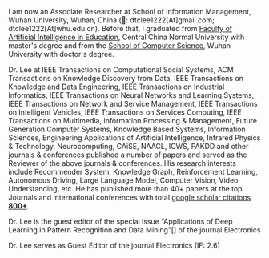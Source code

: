 I am now an Associate Researcher at School of Information Management, Wuhan University, Wuhan, China (📨: dtclee1222[At]gmail.com; dtclee1222[At]whu.edu.cn). Before that, I graduated from [Faculty of Artificial Intelligence in Education](https://foaie.ccnu.edu.cn/), Central China Normal University with master's degree and from the [School of Computer Science](https://cs.whu.edu.cn/), Wuhan University with doctor's degree. 

Dr. Lee at IEEE Transactions on Computational Social Systems, ACM Transactions on Knowledge Discovery from Data, IEEE Transactions on Knowledge and Data Engineering, IEEE Transactions on Industrial Informatics, IEEE Transactions on Neural Networks and Learning Systems, IEEE Transactions on Network and Service Management, IEEE Transactions on Intelligent Vehicles,  IEEE Transactions on Services Computing, IEEE Transactions on Multimedia, Information Processing & Management,  Future Generation Computer Systems, Knowledge Based Systems, Information Sciences,  Engineering Applications of Artificial Intelligence, Infrared Physics & Technology, Neurocomputing, CAiSE, NAACL, ICWS,  PAKDD and other journals & conferences published a number of papers and served as the Reviewer of the above journals & conferences. His research interests include Recommender System, Knowledge Graph, Reinforcement Learning, Autonomous Driving, Large Language Model, Computer Vision, Video Understanding, etc. He has published more than 40+ papers at the top Journals and international conferences with total <a href='https://scholar.google.com/citations?user=VDzqb5UAAAAJ'>google scholar citations <strong><span id='total_cit'>800+</span></strong></a>. 

Dr. Lee is the guest editor of the special issue “Applications of Deep Learning in Pattern Recognition and Data Mining”[] of the journal Electronics

Dr. Lee serves as Guest Editor of the journal Electronics (IF: 2.6)

<!-- Dr. Lee is also currently the Director of the Data Analysis and Cognitive Inference (DACI) Laboratory, The [DACI Laboratory](https://www.dacilab.com) focus on solving practical problems in intelligent education, digital humanities, sports & health, and smart factory. -->
